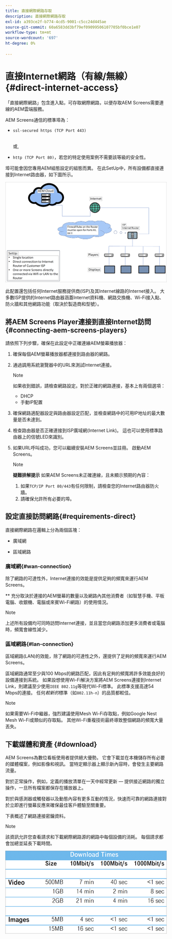 ```yaml
---
title: 直接網際網路存取
description: 直接網際網路存取
exl-id: a393ce2f-b774-4cd5-9001-c5cc24d445ae
source-git-commit: 60a6583dd3bf79ef09099506107705bf0bce1e07
workflow-type: tm+mt
source-wordcount: '697'
ht-degree: 0%

---
```


# 直接Internet網路（有線/無線）{#direct-internet-access}

「直接網際網路」包含進入點，可存取網際網路，以便存取AEM Screens需要連線的AEM雲端服務。

AEM Screens通信的標準埠為：
* `ssl-secured https (TCP Port 443)`

   <br>或,</br>

* `http (TCP Port 80)`，若您的特定使用案例不需要該等級的安全性。

埠可能會因您專用AEM組態設定的組態而異。 在此SetUp中，所有設備都直接連接到Internet路由器，如下圖所示。

![](/help/assets/direct-access-2.png)

此配置還包括任何Internet服務提供商(ISP)及其Internet線路的Internet接入。 大多數ISP提供的Internet路由器涵蓋Internet資料機、網路交換機、Wi-Fi接入點、防火牆和其他網路功能（取決於製造商和型號）。

## 將AEM Screens Player連接到直接Internet訪問{#connecting-aem-screens-players}

請依照下列步驟，確保在此設定中正確連線AEM螢幕播放器：

1. 確保每個AEM螢幕播放器都連接到路由器的網路。
1. 通過調用系統瀏覽器中的URL來測試Internet連接。

   >[!NOTE]
   >如果收到錯誤，請檢查網路設定。對於正確的網路連接，基本上有兩個選項：
   >* DHCP
   >* 手動IP配置


1. 確保網路適配器設定與路由器設定匹配，並檢查網路中的可用IP地址的最大數量是否未達到。

1. 檢查路由器是否正確連接到ISP廣域網(Internet Link)。 這也可以使用標準路由器上的信號LED來識別。
1. 如果URL呼叫成功，您可以繼續安裝AEM Screens並註冊。 啟動AEM Screens。

   >[!NOTE]
   >**疑難排解提示**
   >如果AEM Screens未正確連線，且未顯示預期的內容：
   >
   >1. 如果`TCP/IP Port 80/443`有任何限制，請檢查您的Internet路由器防火牆。
   >1. 請確保允許所有必要的埠。


## 設定直接訪問網路{#requirements-direct}

直接網際網路在邏輯上分為兩個區塊：

* 廣域網

* 區域網路

### 廣域網{#wan-connection}

除了網路的可達性外，Internet連接的效能是提供足夠的頻寬來運行AEM Screens。

** 充分取決於連接的AEM螢幕的數量以及網路內其他消費者（如智慧手機、平板電腦、收銀機、電腦或來賓Wi-Fi網路）的使用情況。

>[!NOTE]
>
>上述所有設備均可同時訪問Internet連接，並且當您向網路添加更多消費者或電腦時，頻寬會線性減少。

### 區域網路{#lan-connection}

區域網路(LAN)的效能，除了網路的可達性之外，還提供了足夠的頻寬來運行AEM Screens。

區域網路通常至少與100 Mbps的網路匹配，因此有足夠的頻寬將許多效能良好的設備連接到系統。
如果設想使用Wi-Fi解決方案將AEM Screens連接到Internet Link，則建議至少使用`IEEE 802.11g`等現代Wi-Fi標準。 此標準支援高達54 Mbps的連接。 任何&#x200B;*較新的*&#x200B;標準（如`802.11h-n`）的品質都較佳。

>[!NOTE]
>
>如果需要Wi-Fi中繼器，強烈建議使用Mesh Wi-Fi存取點，例如Google Nest Mesh Wi-Fi或類似的存取點。 其他Wi-Fi重複技術最終導致整個網路的頻寬大量丟失。

## 下載媒體和資產 {#download}

AEM Screens為數位看板使用者提供絕大優勢。 它會下載並在本機儲存所有必要的媒體檔案，例如影像和視訊。 當特定顯示器上顯示新內容時，會發生主要網路流量。

對於正常操作，例如，定義的播放清單在一天中經常更新 — 提供接近網路的獨立操作，一旦所有檔案都保存在播放器上。

對於與感測器或觸發器以及動態內容有更多互動的情況，快速而可靠的網路連接對於立即進行螢幕反應來確保最佳客戶體驗至關重要。

下表概述了網路連接密鑰資料。

>[!NOTE]
>
>該資訊允許您查看請求和下載網際網路源的網路中每個設備的消耗。 每個請求都會加總並延長下載時間。

![](/help/assets/download-times-direct.png)
